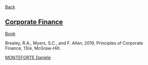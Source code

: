 
[Back](../Index.md)

## [Corporate Finance](https://www.unical.it/storage/cds/20540/activities/114296/)
[Book](Corporate%20Finance/Books/13%20ed.%20Principles%20of%20Corporate%20Finance%20(2020,%20McGraw-Hill%20Education).pdf)

Brealey, R.A., Myers, S.C., and F. Allen, 2019, Principles of Corporate Finance, 13/e, McGraw-Hill.

[MONTEFORTE Daniele](https://www.unical.it/storage/addressbook/gAAAAABlEB1IZGFTORRr8_dJBJzJ4oLdxRuxcKYpTygBDIIWMsbQoEBkzp7GefNBjhqRBXwKVsnPLngdNZPI4qAW-ijAwivRIg==/)

